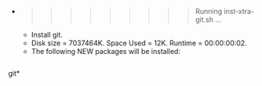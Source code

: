 * >>>>>>>>> Running inst-xtra-git.sh ...
  * Install git.
  * Disk size = 7037464K. Space Used = 12K. Runtime = 00:00:00:02.
  * The following NEW packages will be installed:
  ```bash
git*
  ```
